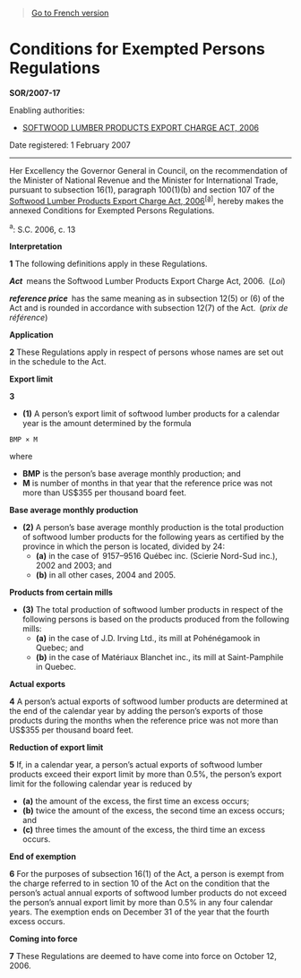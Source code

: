 > [Go to French version](/fr/Règlements/Décrets,%20ordonnances%20et%20règlements%20statutaires/2007/17.md)

# Conditions for Exempted Persons Regulations

**SOR/2007-17**

Enabling authorities: 
- [SOFTWOOD LUMBER PRODUCTS EXPORT CHARGE ACT, 2006](/en/Acts/Statutes%20of%20Canada/2006/c.%2013.md)

Date registered: 1 February 2007

----------

Her Excellency the Governor General in Council, on the recommendation of the Minister of National Revenue and the Minister for International Trade, pursuant to subsection 16(1), paragraph 100(1)(b) and section 107 of the [Softwood Lumber Products Export Charge Act, 2006](/en/Acts/Statutes%20of%20Canada/2006/c.%2013.md)<sup><a href='#fn_609223-E_hq_1205'>[a]</a></sup>, hereby makes the annexed Conditions for Exempted Persons Regulations.

<a name='fn_609223-E_hq_1205'><sup>a</sup></a>: S.C. 2006, c. 13<br />




**Interpretation**

**1** The following definitions apply in these Regulations.

***Act*** means the Softwood Lumber Products Export Charge Act, 2006. (*Loi*)

***reference price*** has the same meaning as in subsection 12(5) or (6) of the Act and is rounded in accordance with subsection 12(7) of the Act. (*prix de référence*)




**Application**

**2** These Regulations apply in respect of persons whose names are set out in the schedule to the Act.




**Export limit**

**3** 

- **(1)** A person’s export limit of softwood lumber products for a calendar year is the amount determined by the formula
```
BMP × M
```
where
- **BMP** is the person’s base average monthly production; and
- **M** is number of months in that year that the reference price was not more than US$355 per thousand board feet.

**Base average monthly production**

- **(2)** A person’s base average monthly production is the total production of softwood lumber products for the following years as certified by the province in which the person is located, divided by 24:
	- **(a)** in the case of  9157–9516 Québec inc. (Scierie Nord-Sud inc.), 2002 and 2003; and
	- **(b)** in all other cases, 2004 and 2005.

**Products from certain mills**

- **(3)** The total production of softwood lumber products in respect of the following persons is based on the products produced from the following mills:
	- **(a)** in the case of J.D. Irving Ltd., its mill at Pohénégamook in Quebec; and
	- **(b)** in the case of Matériaux Blanchet inc., its mill at Saint-Pamphile in Quebec.




**Actual exports**

**4** A person’s actual exports of softwood lumber products are determined at the end of the calendar year by adding the person’s exports of those products during the months when the reference price was not more than US$355 per thousand board feet.




**Reduction of export limit**

**5** If, in a calendar year, a person’s actual exports of softwood lumber products exceed their export limit by more than 0.5%, the person’s export limit for the following calendar year is reduced by
- **(a)** the amount of the excess, the first time an excess occurs;
- **(b)** twice the amount of the excess, the second time an excess occurs; and
- **(c)** three times the amount of the excess, the third time an excess occurs.




**End of exemption**

**6** For the purposes of subsection 16(1) of the Act, a person is exempt from the charge referred to in section 10 of the Act on the condition that the person’s actual annual exports of softwood lumber products do not exceed the person’s annual export limit by more than 0.5% in any four calendar years. The exemption ends on December 31 of the year that the fourth excess occurs.




**Coming into force**

**7** These Regulations are deemed to have come into force on October 12, 2006.


